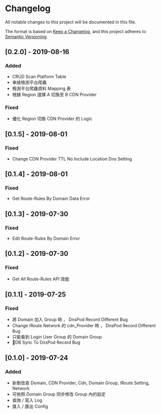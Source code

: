 # Changelog
All notable changes to this project will be documented in this file.

The format is based on [Keep a Changelog](https://keepachangelog.com/en/1.0.0/),
and this project adheres to [Semantic Versioning](https://semver.org/spec/v2.0.0.html).

## [0.2.0] - 2019-08-16
### Added
- CRUD Scan Platform Table 
- 串接檢測平台爬蟲
- 檢測平台爬蟲資料 Mapping 表
- 根據 Region 選擇 A 切換至 B CDN Provider

### Fixed
- 優化 Region 切換 CDN Provider 的 Logic

## [0.1.5] - 2019-08-01
### Fixed
- Change CDN Provider TTL No Include Location Dns Setting

## [0.1.4] - 2019-08-01
### Fixed
- Get Route-Rules By Domain Data Error

## [0.1.3] - 2019-07-30
### Fixed
- Edit Route-Rules By Domain Error

## [0.1.2] - 2019-07-30
### Fixed
- Get All Route-Rules API 效能

## [0.1.1] - 2019-07-25
### Fixed
- 將 Domain 加入 Group 時 ， DnsPod Record Different Bug
- Change IRoute Network 的 cdn_Provider 時 ， DnsPod Record Different Bug
- 只能看到 Login User Group 的 Domain Group
- DB Sync To DnsPod Record Bug

## [0.1.0] - 2019-07-24
### Added
- 新刪改查 Domain, CDN Provider, Cdn, Domain Group, IRoute Setting, Network
- 可依照 Domain Group 同步修改 Group 內的設定
- 查詢 / 寫入 Log
- 匯入 / 匯出 Config
